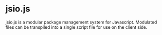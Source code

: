 # jsio.js

jsio.js is a modular package management system for Javascript. Modulated files can be transpiled into a single script file for use on the client side.
